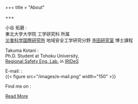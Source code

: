 +++
title = "About"


+++

小谷 拓磨
:  
東北大学大学院 工学研究科 所属  
[災害科学国際研究所](http://irides.tohoku.ac.jp/) 地域安全工学研究分野 [寺田研究室](http://www.cae.civil.tohoku.ac.jp/)  博士課程  


Takuma Kotani
:  
Ph.D. Student at Tohoku University,  
[Regional Safety Eng. Lab.](http://irides.tohoku.ac.jp/eng/organization/regeneration/03.html) in [IRIDeS](http://irides.tohoku.ac.jp/eng/)

E-mail:
:  
{{< figure src="/images/e-mail.png" width="150" >}}

Find me on
:  
<a rel="me" href="https://github.com/kottn" class="github" title="かたかた">
<i class="fab fa-fw fa-lg fa-github"></i></a>
<a rel="me" href="https://twitter.com/kottn_jp" class="twitter" title="ぼそぼそ">
<i class="fab fa-fw fa-lg fa-twitter"></i></a>
<a href="https://soundcloud.com/kottn_jp" class="soundcloud" title="ふんふん">
<i class="fab fa-fw fa-lg fa-soundcloud"></i></a>
<a href="https://www.amazon.co.jp/wishlist/3JEW2PF70YQX2" class="amazon" title="ください">
<i class="fab fa-fw fa-lg fa-amazon"></i></a>


<!-- この一行はこのファイルが "_index.md" である場合のみコメントを外す -->
<a href="/about.html" rel="next" class="readmore">Read More</a>



<!-- ここからはこのファイルが "about.md" である場合のみ残す -->
